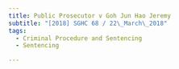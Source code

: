```yaml
---
title: Public Prosecutor v Goh Jun Hao Jeremy 
subtitle: "[2018] SGHC 68 / 22\_March\_2018"
tags:
  - Criminal Procedure and Sentencing
  - Sentencing

---
```


